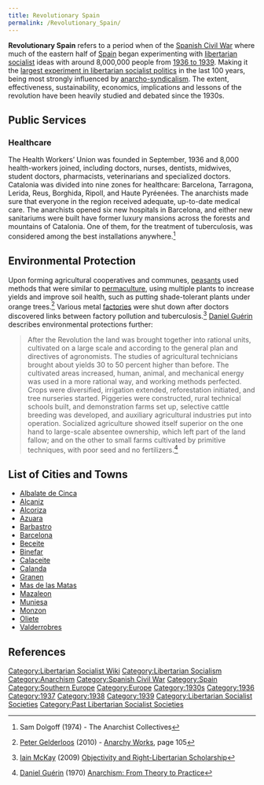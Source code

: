 ```yaml
---
title: Revolutionary Spain
permalink: /Revolutionary_Spain/
---
```


**Revolutionary Spain** refers to a period when of the [Spanish Civil
War](Spanish_Civil_War.md "wikilink") where much of the eastern half of
[Spain](Spain.md "wikilink") began experimenting with [libertarian
socialist](Libertarian_Socialism.md "wikilink") ideas with around 8,000,000
people from [1936 to
1939](Timeline_of_Libertarian_Socialism_in_Southern_Europe.md "wikilink").
Making it the [largest experiment in libertarian socialist
politics](List_of_Libertarian_Socialist_Societies.md "wikilink") in the
last 100 years, being most strongly influenced by
[anarcho-syndicalism](Anarcho-Syndicalism.md "wikilink"). The extent,
effectiveness, sustainability, economics, implications and lessons of
the revolution have been heavily studied and debated since the 1930s.

## Public Services

### Healthcare

The Health Workers’ Union was founded in September, 1936 and 8,000
health-workers joined, including doctors, nurses, dentists, midwives,
student doctors, pharmacists, veterinarians and specialized doctors.
Catalonia was divided into nine zones for healthcare: Barcelona,
Tarragona, Lerida, Reus, Borghida, Ripoll, and Haute Pyréenées. The
anarchists made sure that everyone in the region received adequate,
up-to-date medical care. The anarchists opened six new hospitals in
Barcelona, and either new sanitariums were built have former luxury
mansions across the forests and mountains of Catalonia. One of them, for
the treatment of tuberculosis, was considered among the best
installations anywhere.[^1]

## Environmental Protection

Upon forming agricultural cooperatives and communes,
[peasants](peasants.md "wikilink") used methods that were similar to
[permaculture](permaculture.md "wikilink"), using multiple plants to
increase yields and improve soil health, such as putting shade-tolerant
plants under orange trees.[^2] Various metal
[factories](Factory.md "wikilink") were shut down after doctors discovered
links between factory pollution and tuberculosis.[^3] [Daniel
Guérin](Daniel_Guérin.md "wikilink") describes environmental protections
further:

> After the Revolution the land was brought together into rational
> units, cultivated on a large scale and according to the general plan
> and directives of agronomists. The studies of agricultural technicians
> brought about yields 30 to 50 percent higher than before. The
> cultivated areas increased, human, animal, and mechanical energy was
> used in a more rational way, and working methods perfected. Crops were
> diversified, irrigation extended, reforestation initiated, and tree
> nurseries started. Piggeries were constructed, rural technical schools
> built, and demonstration farms set up, selective cattle breeding was
> developed, and auxiliary agricultural industries put into operation.
> Socialized agriculture showed itself superior on the one hand to
> large-scale absentee ownership, which left part of the land fallow;
> and on the other to small farms cultivated by primitive techniques,
> with poor seed and no fertilizers.[^4]

## List of Cities and Towns

- [Albalate de Cinca](Albalate_de_Cinca.md "wikilink")
- [Alcaniz](Alcaniz.md "wikilink")
- [Alcoriza](Alcoriza.md "wikilink")
- [Azuara](Azuara.md "wikilink")
- [Barbastro](Barbastro.md "wikilink")
- [Barcelona](Barcelona_(Revolutionary_Spain).md "wikilink")
- [Beceite](Beceite.md "wikilink")
- [Binefar](Binefar.md "wikilink")
- [Calaceite](Calaceite.md "wikilink")
- [Calanda](Calanda.md "wikilink")
- [Granen](Granen.md "wikilink")
- [Mas de las Matas](Mas_de_las_Matas.md "wikilink")
- [Mazaleon](Mazaleon.md "wikilink")
- [Muniesa](Muniesa.md "wikilink")
- [Monzon](Monzon.md "wikilink")
- [Oliete](Oliete.md "wikilink")
- [Valderrobres](Valderrobres.md "wikilink")

## References

<references />

[Category:Libertarian Socialist
Wiki](Category:Libertarian_Socialist_Wiki.md "wikilink")
[Category:Libertarian
Socialism](Category:Libertarian_Socialism.md "wikilink")
[Category:Anarchism](Category:Anarchism.md "wikilink") [Category:Spanish
Civil War](Category:Spanish_Civil_War.md "wikilink")
[Category:Spain](Category:Spain.md "wikilink") [Category:Southern
Europe](Category:Southern_Europe.md "wikilink")
[Category:Europe](Category:Europe.md "wikilink")
[Category:1930s](Category:1930s.md "wikilink")
[Category:1936](Category:1936.md "wikilink")
[Category:1937](Category:1937.md "wikilink")
[Category:1938](Category:1938.md "wikilink")
[Category:1939](Category:1939.md "wikilink") [Category:Libertarian
Socialist
Societies](Category:Libertarian_Socialist_Societies.md "wikilink")
[Category:Past Libertarian Socialist
Societies](Category:Past_Libertarian_Socialist_Societies.md "wikilink")

[^1]: Sam Dolgoff (1974) - The Anarchist Collectives

[^2]: [Peter Gelderloos](Peter_Gelderloos.md "wikilink") (2010) - [Anarchy
    Works](Anarchy_Works.md "wikilink"), page 105

[^3]: [Iain McKay](Iain_McKay.md "wikilink") (2009) [Objectivity and
    Right-Libertarian
    Scholarship](Objectivity_and_Right-Libertarian_Scholarship.md "wikilink")

[^4]: [Daniel Guérin](Daniel_Guérin.md "wikilink") (1970) [Anarchism: From
    Theory to Practice](Anarchism:_From_Theory_to_Practice.md "wikilink")